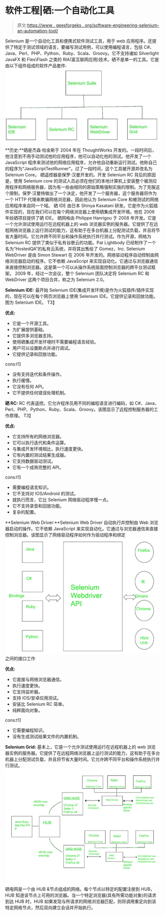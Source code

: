 # 软件工程|硒:一个自动化工具

> 原文:[https://www . geesforgeks . org/software-engineering-selenium-an-automation-tool/](https://www.geeksforgeeks.org/software-engineering-selenium-an-automation-tool/)

Selenium 是一个自动化工具和便携式软件测试工具，用于 web 应用程序。还提供了特定于测试领域的语言，要编写测试用例，可以使用编程语言，包括 C#、Java、Perl、PHP、Python、Ruby、Scala、Groovy。它不支持诸如 Silverlight JavaFX 和 Flex\Flash 之类的 RIA(富互联网应用)技术。硒不是单一的工具。它是由以下组件组成的软件产品套件:
![selenium automation tools](img/78c52881c337e3ec613bf2f54547e0e7.png)

**历史:**硒是杰森·哈金斯于 2004 年在 ThoughtWorks 开发的。一段时间后，他注意到不用手动测试他的应用程序，他可以自动化他的测试。他开发了一个 JavaScript 程序来测试他的网络应用程序，允许他自动重新运行测试。他称自己的程序为“JavaScriptTestRunner”。过了一段时间，这个工具被开源并改名为 Selenium Core。
硒遥控器是保罗·汉曼开发的。开发 Selenium RC 背后的原因是，使用 Selenium core 的测试人员必须在他们的本地计算机上安装整个被测应用程序和网络服务器，因为有一些由相同的原始策略强制实施的限制。为了克服这个限制，保罗·汉曼特做出了一个决定，他开发了一个服务器，这个服务器将作为一个 HTTP 代理来欺骗网络浏览器，因此他认为 Selenium Core 和被测试的网络应用程序来自同一个域。
硒 IDE 由日本 Shinya Kasatani 研发。它是作为火狐插件实现的，现在我们可以在每个网络浏览器上使用硒集成开发环境。他在 2006 年给硒项目提供了硒 IDE。
硒网格由 Philippe Hanrigou 于 2008 年开发。它是一个允许测试使用运行在远程机器上的 web 浏览器实例的服务器。它提供了在远程网络浏览器上运行测试的能力，这有助于在多台机器上分配测试负载，并且将节省大量时间。它允许跨不同平台和操作系统执行并行测试。作为开源，网格为 Selenium RC 提供了类似于私有谷歌云的功能。Pat Lightbody 已经制作了一个名为“HostedQA”的私有云系统，并将其出售给了 Gomez，Inc.
Selenium WebDriver 是由 Simon Stewart 在 2006 年开发的。网络驱动程序自动控制由网络浏览器启动的程序。它不依赖 JavaScript 来实现自动化。它通过与浏览器通信来直接控制浏览器。这是第一个可以从操作系统层面控制浏览器的跨平台测试框架。
2009 年，经过一次会议，整个 Selenium 团队决定将 Selenium RC 和 WebDriver 这两个项目合并，称之为 Selenium 2.0。

**Selenium IDE:** 最开始 Selenium IDE(集成开发环境)是作为火狐插件/插件实现的，现在可以在每个网页浏览器上使用 Selenium IDE。它提供记录和回放功能。图为 Selenium IDE。
T3】

**优点:**

*   它是一个开源工具。
*   为扩展提供基础。
*   它提供多浏览器支持。
*   使用硒集成开发环境时不需要编程语言经验。
*   用户可以设置断点并进行调试。
*   它提供记录和回放功能。

cons:t1]

*   没有支持迭代和条件操作。
*   执行缓慢。
*   它没有任何 API。
*   它不提供任何错误处理机制。

**硒 RC:** RC 代表遥控。它允许程序员用不同的编程语言进行编码，如 C#、Java、Perl、PHP、Python、Ruby、Scala、Groovy。该图显示了远程控制服务器的工作原理。
T3】

**优点:**

*   它支持所有的网络浏览器。
*   它可以执行迭代和条件运算。
*   与集成开发环境相比，执行速度更快。
*   它有内置的测试结果生成器。
*   它支持数据驱动测试。
*   它有一个成熟完整的 API。

cons:t1]

*   需要编程语言知识。
*   它不支持对 IOS/Android 的测试。
*   就执行而言，它比 Selenium 网络驱动程序慢一点。
*   它不支持录音和回放功能。
*   复杂的配置。

**Selenium Web Driver:**Selenium Web Driver 自动执行并控制由 Web 浏览器启动的操作。它不依赖 JavaScript 来实现自动化。它通过与浏览器通信来直接控制浏览器。该图显示了网络驱动程序如何作为驱动程序和绑定
![selenium web driver](img/89e31679846e44c2760353b7707cc447.png)之间的接口工作

**优点:**

*   它直接与网络浏览器通信。
*   执行速度更快。
*   它支持监听器。
*   支持 IOS/安卓应用测试。
*   安装比 Selenium RC 简单。
*   纯粹面向对象。

cons:t1]

*   它需要编程知识。
*   没有生成测试结果文件的内置机制。

**Selenium Grid:** 基本上，它是一个允许测试使用运行在远程机器上的 web 浏览器实例的服务器。它提供了在远程网络浏览器上运行测试的能力，这有助于在多台机器上分配测试负载，并且将节省大量时间。它允许跨不同平台和操作系统执行并行测试。
![selenium grid](img/4f4726aefe6335285698f2b89326b5b1.png)
硒电网是一个由 HUB &节点组成的网络。每个节点以特定的配置注册到 HUB，HUB 知道该节点上可用的浏览器。当一个特定浏览器(具有所需功能对象)的请求到达 HUB 时，HUB 如果发现与所请求的网络浏览器匹配，则将调用重定向到该特定网格节点，然后双向建立会话并开始执行。